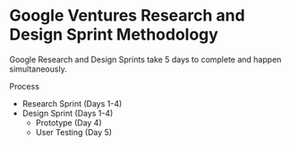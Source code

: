 # Google Ventures Research and Design Sprint Methodology

Google Research and Design Sprints take 5 days to complete and happen simultaneously. 

Process
* Research Sprint (Days 1-4)
* Design Sprint (Days 1-4)
  * Prototype (Day 4)
  * User Testing (Day 5)

